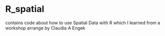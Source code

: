 # R_spatial
contains code about how to use Spatial Data with R which I learned from a workshop arrange by Claudia A Engek
